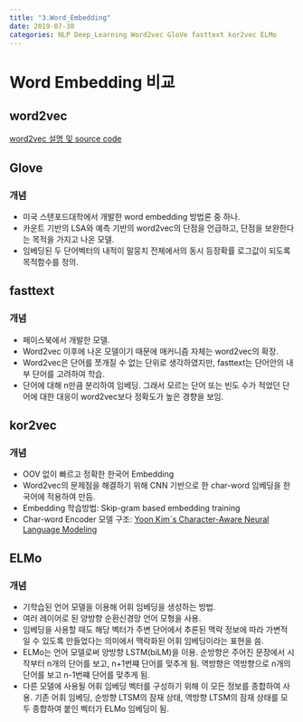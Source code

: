 ```yaml
---
title: "3.Word_Embedding"
date: 2019-07-30
categories: NLP Deep_Learning Word2vec GloVe fasttext kor2vec ELMo
---
```


# Word Embedding 비교
## word2vec
[word2vec 설명 및 source code](https://jeongmin-d.github.io/nlp/deep_learning/word2vec/Word2vec/)
## Glove
### 개념
*	미국 스탠포드대학에서 개발한 word embedding 방법론 중 하나.
*	카운트 기반의 LSA와 예측 기반의 word2vec의 단점을 언급하고, 단점을 보완한다는 목적을 가지고 나온 모델.
*	임베딩된 두 단어벡터의 내적이 말뭉치 전체에서의 동시 등장확률 로그값이 되도록 목적함수를 정의.
## fasttext
### 개념
*	페이스북에서 개발한 모델.
*	Word2vec 이후에 나온 모델이기 때문에 매커니즘 자체는 word2vec의 확장.
*	Word2vec은 단어를 쪼개질 수 없는 단위로 생각하였지만, fasttext는 단어안의 내부 단어를 고려하여 학습.
*	단어에 대해 n만큼 분리하여 임베딩. 그래서 모르는 단어 또는 빈도 수가 적었던 단어에 대한 대응이 word2vec보다 정확도가 높은 경향을 보임.
## kor2vec
### 개념
*	OOV 없이 빠르고 정확한 한국어 Embedding
*	Word2vec의 문제점을 해결하기 위해 CNN 기반으로 한 char-word 임베딩을 한국어에 적용하여 만듬.
*	Embedding 학습방법: Skip-gram based embedding training
*	Char-word Encoder 모델 구조: [Yoon Kim`s Character-Aware Neural Language Modeling]( https://arxiv.org/abs/1508.06615)
## ELMo
### 개념
*	기학습된 언어 모델을 이용해 어휘 임베딩을 생성하는 방법.
*	여러 레이어로 된 양방향 순환신경망 언어 모형을 사용.
*	임베딩을 사용할 때도 해당 벡터가 주변 단어에서 추론된 맥락 정보에 따라 가변적일 수 있도록 만들었다는 의미에서 맥락화된 어휘 임베딩이라는 표현을 씀.
*	ELMo는 언어 모델로써 양방향 LSTM(biLM)을 이용. 순방향은 주어진 문장에서 시작부터 n개의 단어를 보고, n+1번쨰 단어를 맞추게 됨. 역방향은 역방향으로 n개의 단어를 보고 n-1번쨰 단어를 맞추게 됨.
*	다른 모델에 사용될 어휘 임베딩 벡터를 구성하기 위해 이 모든 정보를 종합하여 사용. 기존 어휘 임베딩, 순방향 LTSM의 잠재 상태, 역방향 LTSM의 잠재 상태를 모두 종합하여 붙인 벡터가 ELMo 임베딩이 됨.
